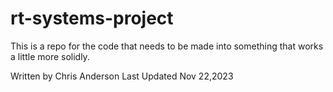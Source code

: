 # rt-systems-project
This is a repo for the code that needs to be made into something that works a little more solidly.

Written by Chris Anderson
Last Updated Nov 22,2023

